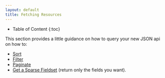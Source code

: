 ```yaml
---
layout: default
title: Fetching Resources
---
```


* Table of Content
{:toc}

This section provides a little guidance on how to query your new JSON api on how to:
* [Sort](fetching-resources/sorting.md)
* [Filter](fetching-resources/filtering.md)
* [Paginate](fetching-resources/pagination.md)
* [Get a Sparse Fieldset](fetching-resources/sparse-fieldset.md) (return only the fields you want).